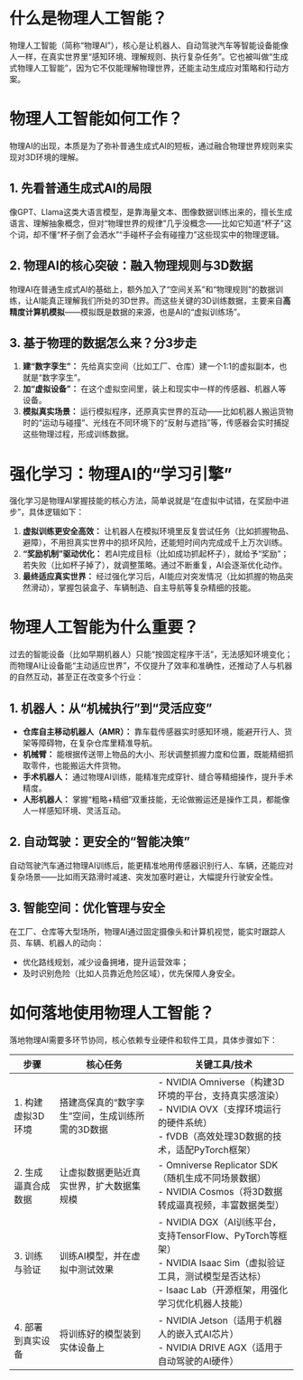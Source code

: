 # 什么是物理人工智能？
物理人工智能（简称“物理AI”），核心是让机器人、自动驾驶汽车等智能设备能像人一样，在真实世界里“感知环境、理解规则、执行复杂任务”。它也被叫做“生成式物理人工智能”，因为它不仅能理解物理世界，还能主动生成应对策略和行动方案。


# 物理人工智能如何工作？
物理AI的出现，本质是为了弥补普通生成式AI的短板，通过融合物理世界规则来实现对3D环境的理解。

## 1. 先看普通生成式AI的局限
像GPT、Llama这类大语言模型，是靠海量文本、图像数据训练出来的，擅长生成语言、理解抽象概念，但对“物理世界的规律”几乎没概念——比如它知道“杯子”这个词，却不懂“杯子倒了会洒水”“手碰杯子会有碰撞力”这些现实中的物理逻辑。

## 2. 物理AI的核心突破：融入物理规则与3D数据
物理AI在普通生成式AI的基础上，额外加入了“空间关系”和“物理规则”的数据训练，让AI能真正理解我们所处的3D世界。而这些关键的3D训练数据，主要来自**高精度计算机模拟**——模拟既是数据的来源，也是AI的“虚拟训练场”。

## 3. 基于物理的数据怎么来？分3步走
1.  **建“数字孪生”：** 先给真实空间（比如工厂、仓库）建一个1:1的虚拟副本，也就是“数字孪生”。
2.  **加“虚拟设备”：** 在这个虚拟空间里，装上和现实中一样的传感器、机器人等设备。
3.  **模拟真实场景：** 运行模拟程序，还原真实世界的互动——比如机器人搬运货物时的“运动与碰撞”、光线在不同环境下的“反射与遮挡”等，传感器会实时捕捉这些物理过程，形成训练数据。


# 强化学习：物理AI的“学习引擎”
强化学习是物理AI掌握技能的核心方法，简单说就是“在虚拟中试错，在奖励中进步”，具体逻辑如下：
1.  **虚拟训练更安全高效：** 让机器人在模拟环境里反复尝试任务（比如抓握物品、避障），不用担真实世界中的损坏风险，还能短时间内完成成千上万次训练。
2.  **“奖励机制”驱动优化：** 若AI完成目标（比如成功抓起杯子），就给予“奖励”；若失败（比如杯子掉了），就调整策略。通过不断重复，AI会逐渐优化动作。
3.  **最终适应真实世界：** 经过强化学习后，AI能应对突发情况（比如抓握的物品突然滑动），掌握包装盒子、车辆制造、自主导航等复杂精细的技能。


# 物理人工智能为什么重要？
过去的智能设备（比如早期机器人）只能“按固定程序干活”，无法感知环境变化；而物理AI让设备能“主动适应世界”，不仅提升了效率和准确性，还推动了人与机器的自然互动，甚至正在改变多个行业：

## 1. 机器人：从“机械执行”到“灵活应变”
- **仓库自主移动机器人（AMR）：** 靠车载传感器实时感知环境，能避开行人、货架等障碍物，在复杂仓库里精准导航。
- **机械臂：** 能根据传送带上物品的大小、形状调整抓握力度和位置，既能精细抓取零件，也能搬运大件货物。
- **手术机器人：** 通过物理AI训练，能精准完成穿针、缝合等精细操作，提升手术精度。
- **人形机器人：** 掌握“粗略+精细”双重技能，无论做搬运还是操作工具，都能像人一样感知环境、灵活互动。

## 2. 自动驾驶：更安全的“智能决策”
自动驾驶汽车通过物理AI训练后，能更精准地用传感器识别行人、车辆，还能应对复杂场景——比如雨天路滑时减速、突发加塞时避让，大幅提升行驶安全性。

## 3. 智能空间：优化管理与安全
在工厂、仓库等大型场所，物理AI通过固定摄像头和计算机视觉，能实时跟踪人员、车辆、机器人的动向：
- 优化路线规划，减少设备拥堵，提升运营效率；
- 及时识别危险（比如人员靠近危险区域），优先保障人身安全。


# 如何落地使用物理人工智能？
落地物理AI需要多环节协同，核心依赖专业硬件和软件工具，具体步骤如下：

| 步骤 | 核心任务 | 关键工具/技术 |
|------|----------|--------------|
| 1. 构建虚拟3D环境 | 搭建高保真的“数字孪生”空间，生成训练所需的3D数据 | - NVIDIA Omniverse（构建3D环境的平台，支持真实感渲染）<br>- NVIDIA OVX（支撑环境运行的硬件系统）<br>- fVDB（高效处理3D数据的技术，适配PyTorch框架） |
| 2. 生成逼真合成数据 | 让虚拟数据更贴近真实世界，扩大数据集规模 | - Omniverse Replicator SDK（随机生成不同场景数据）<br>- NVIDIA Cosmos（将3D数据转成逼真视频，丰富数据类型） |
| 3. 训练与验证 | 训练AI模型，并在虚拟中测试效果 | - NVIDIA DGX（AI训练平台，支持TensorFlow、PyTorch等框架）<br>- NVIDIA Isaac Sim（虚拟验证工具，测试模型是否达标）<br>- Isaac Lab（开源框架，用强化学习优化机器人技能） |
| 4. 部署到真实设备 | 将训练好的模型装到实体设备上 | - NVIDIA Jetson（适用于机器人的嵌入式AI芯片）<br>- NVIDIA DRIVE AGX（适用于自动驾驶的AI硬件） |